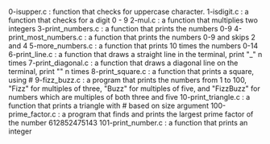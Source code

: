 0-isupper.c : function that checks for uppercase character.
1-isdigit.c : a function that checks for a digit 0 - 9
2-mul.c : a function that multiplies two integers
3-print_numbers.c : a function that prints the numbers 0-9
4-print_most_numbers.c : a function that prints the numbers 0-9 and skips 2 and 4
5-more_numbers.c : a function that prints 10 times the numbers 0-14
6-print_line.c : a function that draws a straight line in the terminal, print "_" n times
7-print_diagonal.c : a function that draws a diagonal line on the terminal, print "\" n times
8-print_square.c : a function that prints a square, using #
9-fizz_buzz.c : a program that prints the numbers from 1 to 100, "Fizz" for multiples of three, "Buzz" for multiples of five, and "FizzBuzz" for numbers which are multiples of both three and five
10-print_triangle.c : a function that prints a triangle with # based on size argument
100-prime_factor.c : a program that finds and prints the largest prime factor of the number 612852475143
101-print_number.c : a function that prints an integer
